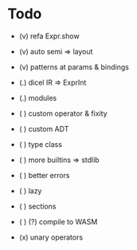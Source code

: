 # Todo

- (v) refa Expr.show
- (v) auto semi => layout
- (v) patterns at params & bindings

- (.) dicel IR => ExprInt
- (.) modules

- ( ) custom operator & fixity
- ( ) custom ADT
- ( ) type class
- ( ) more builtins => stdlib
- ( ) better errors
- ( ) lazy
- ( ) sections
- ( ) (?) compile to WASM

- (x) unary operators